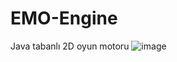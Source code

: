 # EMO-Engine
Java tabanlı 2D oyun motoru
![image](https://user-images.githubusercontent.com/30238276/128638493-5a6e3107-a153-424a-bb45-469b2ba3991d.png)
